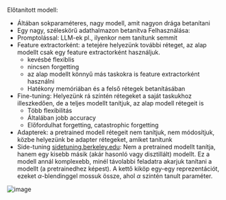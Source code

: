 Előtanított modell:
- Áltában sokparaméteres, nagy modell, amit nagyon drága betanítani
- Egy nagy, széleskörű adathalmazon betanítva
Felhasználása:
- Promptolással: LLM-ek pl., ilyenkor nem tanítunk semmit
- Feature extractorként: a tetejére helyezünk további réteget, az alap modellt csak egy feature extractorként használjuk.
	- kevésbé flexiblis
	- nincsen forgetting
	- az alap modellt könnyű más taskokra is feature extractorként használni
	- Hatékony memóriában és a felső rétegek betanításában
- Fine-tuning: Helyezünk rá színtén rétegeket a saját taskukhoz illeszkedően, de a teljes modellt tanítjuk, az alap modell rétegeit is
	- Több flexibilitás
	- Általában jobb accuracy
	- Előfordulhat forgetting, catastrophic forgetting
- Adapterek: a pretrained modell rétegeit nem tanítjuk, nem módosítjuk, közbe helyezünk be adapter rétegeket, amiket tanítunk
- Side-tuning [sidetuning.berkeley.edu](https://sidetuning.berkeley.edu/): Nem a pretrained modellt tanítja, hanem egy kisebb másik (akár hasonló vagy disztillált) modellt. Ez a modell annál komplexebb, minél távolabbi feladatra akarjuk tanítani a modellt (a pretrainedhez képest). A kettő kiköp egy-egy reprezentációt, ezeket $\alpha$-blendinggel mossuk össze, ahol $\alpha$ szintén tanult paraméter.

![image](23_01_pretrained.PNG)